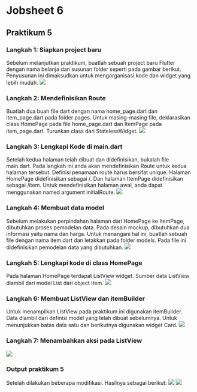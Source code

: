 # Jobsheet 6
## Praktikum 5
### Langkah 1: Siapkan project baru
Sebelum melanjutkan praktikum, buatlah sebuah project baru Flutter dengan nama belanja dan susunan folder seperti pada gambar berikut. Penyusunan ini dimaksudkan untuk mengorganisasi kode dan widget yang lebih mudah.
<img src='images/5.1.png'>

### Langkah 2: Mendefinisikan Route
Buatlah dua buah file dart dengan nama home_page.dart dan item_page.dart pada folder pages. Untuk masing-masing file, deklarasikan class HomePage pada file home_page.dart dan ItemPage pada item_page.dart. Turunkan class dari StatelessWidget.
<img src='images/5.2.png'>

### Langkah 3: Lengkapi Kode di main.dart
Setelah kedua halaman telah dibuat dan didefinisikan, bukalah file main.dart. Pada langkah ini anda akan mendefinisikan Route untuk kedua halaman tersebut. Definisi penamaan route harus bersifat unique. Halaman HomePage didefinisikan sebagai /. Dan halaman ItemPage didefinisikan sebagai /item. Untuk mendefinisikan halaman awal, anda dapat menggunakan named argument initialRoute.
<img src='images/5.3.png'>

### Langkah 4: Membuat data model
Sebelum melakukan perpindahan halaman dari HomePage ke ItemPage, dibutuhkan proses pemodelan data. Pada desain mockup, dibutuhkan dua informasi yaitu nama dan harga. Untuk menangani hal ini, buatlah sebuah file dengan nama item.dart dan letakkan pada folder models. Pada file ini didefinisikan pemodelan data yang dibutuhkan.
<img src='images/5.4.png'>

### Langkah 5: Lengkapi kode di class HomePage
Pada halaman HomePage terdapat ListView widget. Sumber data ListView diambil dari model List dari object Item. 
<img src='images/5.5.png'>

### Langkah 6: Membuat ListView dan itemBuilder
Untuk menampilkan ListView pada praktikum ini digunakan itemBuilder. Data diambil dari definisi model yang telah dibuat sebelumnya. Untuk menunjukkan batas data satu dan berikutnya digunakan widget Card.
<img src='images/5.6.png'>

### Langkah 7: Menambahkan aksi pada ListView
<img src='images/5.7.png'>

### Output praktikum 5
Setelah dilakukan beberapa modifikasi. Hasilnya sebagai berikut:
<img src='images/output5.1.png'>
<img src='images/output5.2.png'>